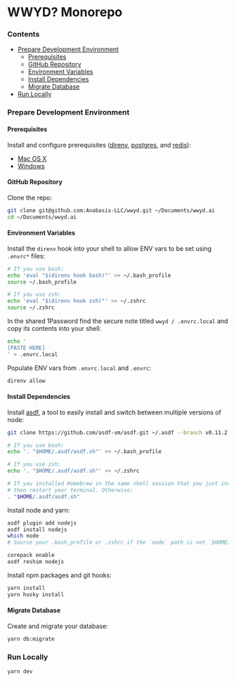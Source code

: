 # WWYD? Monorepo

### Contents

- [Prepare Development Environment](README.md#prepare-development-environment)
  - [Prerequisites](README.md#prepare-development-environment)
  - [GitHub Repository](README.md#github-repository)
  - [Environment Variables](README.md#environment-variables)
  - [Install Dependencies](README.md#install-dependencies)
  - [Migrate Database](README.md#migrate-database)
- [Run Locally](README.md#run-locally)

### Prepare Development Environment

#### Prerequisites

Install and configure prerequisites ([direnv](https://direnv.net/), [postgres](https://www.postgresql.org/), and [redis](https://redis.io/)):

- [Mac OS X](docs/os-x.md)
- [Windows](docs/windows.md)

#### GitHub Repository

Clone the repo:

```sh
git clone git@github.com:Anabasis-LLC/wwyd.git ~/Documents/wwyd.ai
cd ~/Documents/wwyd.ai
```

#### Environment Variables

Install the `direnv` hook into your shell to allow ENV vars to be set using `.envrc*` files:

```sh
# If you use bash:
echo 'eval "$(direnv hook bash)"' >> ~/.bash_profile
source ~/.bash_profile

# If you use zsh:
echo 'eval "$(direnv hook zsh)"' >> ~/.zshrc
source ~/.zshrc
```

In the shared 1Password find the secure note titled `wwyd / .envrc.local` and copy its contents into your shell:

```sh
echo '
[PASTE HERE]
' > .envrc.local
```

Populate ENV vars from `.envrc.local` and `.envrc`:

```sh
direnv allow
```

#### Install Dependencies

Install [asdf](https://asdf-vm.com/), a tool to easily install and switch between multiple versions of node:

```sh
git clone https://github.com/asdf-vm/asdf.git ~/.asdf --branch v0.11.2

# If you use bash:
echo '. "$HOME/.asdf/asdf.sh"' >> ~/.bash_profile

# If you use zsh:
echo '. "$HOME/.asdf/asdf.sh"' >> ~/.zshrc

# If you installed Homebrew in the same shell session that you just installed asdf
# then restart your terminal. Otherwise:
. "$HOME/.asdf/asdf.sh"
```

Install node and yarn:

```sh
asdf plugin add nodejs
asdf install nodejs
which node
# Source your .bash_profile or .zshrc if the `node` path is not `$HOME/.asdf/shims/node`.

corepack enable
asdf reshim nodejs
```

Install npm packages and git hooks:

```sh
yarn install
yarn husky install
```

#### Migrate Database

Create and migrate your database:

```sh
yarn db:migrate
```

### Run Locally

```sh
yarn dev
```
